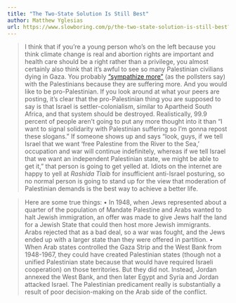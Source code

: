 ```yaml
---
title: "The Two-State Solution Is Still Best"
author: Matthew Yglesias
url: https://www.slowboring.com/p/the-two-state-solution-is-still-best?utm_source=post-email-title&publication_id=159185&post_id=139503708&utm_campaign=email-post-title&isFreemail=true&r=1ko6ty&utm_medium=email
---
```


> I think that if you’re a young person who’s on the left because you think climate change is real and abortion rights are important and health care should be a right rather than a privilege, you almost certainly also think that it’s awful to see so many Palestinian civilians dying in Gaza. You probably [“sympathize more”](https://www.pbs.org/newshour/world/poll-majority-of-americans-sympathize-with-israel-but-growing-number-say-military-response-in-gaza-too-much) (as the pollsters say) with the Palestinians because they are suffering more. And you would like to be pro-Palestinian. If you look around at what your peers are posting, it’s clear that the pro-Palestinian thing you are supposed to say is that Israel is settler-colonialism, similar to Apartheid South Africa, and that system should be destroyed. Realistically, 99.9 percent of people aren’t going to put any more thought into it than “I want to signal solidarity with Palestinian suffering so I’m gonna repost these slogans.”
>  If someone shows up and says “look, guys, if we tell Israel that we want ‘free Palestine from the River to the Sea,’ occupation and war will continue indefinitely, whereas if we tell Israel that we want an independent Palestinian state, we might be able to get it,” that person is going to get yelled at. Idiots on the internet are happy to yell at *Rashida Tlaib* for insufficient anti-Israel posturing, so no normal person is going to stand up for the view that moderation of Palestinian demands is the best way to achieve a better life.


> Here are some true things:
>  • In 1948, when Jews represented about a quarter of the population of Mandate Palestine and Arabs wanted to halt Jewish immigration, an offer was made to give Jews half the land for a Jewish State that could then host more Jewish immigrants. Arabs rejected that as a bad deal, so a war was fought, and the Jews ended up with a larger state than they were offered in partition.
>  • When Arab states controlled the Gaza Strip and the West Bank from 1948-1967, they could have created Palestinian states (though not a unified Palestinian state because that would have required Israeli cooperation) on those territories. But they did not. Instead, Jordan annexed the West Bank, and then later Egypt and Syria and Jordan attacked Israel.
>  The Palestinian predicament really is substantially a result of poor decision-making on the Arab side of the conflict.



